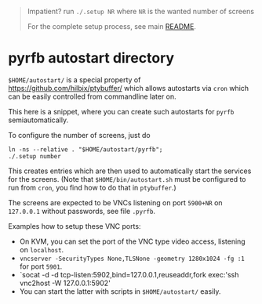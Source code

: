 > Impatient? run `./.setup NR` where `NR` is the wanted number of screens
>
> For the complete setup process, see main [README](../README.md).

# pyrfb autostart directory

`$HOME/autostart/` is a special property of https://github.com/hilbix/ptybuffer/
which allows autostarts via `cron` which can be easily controlled from commandline
later on.

This here is a snippet, where you can create such autostarts
for `pyrfb` semiautomatically.

To configure the number of screens, just do

	ln -ns --relative . "$HOME/autostart/pyrfb";
	./.setup number

This creates entries which are then used to automatically start the services for the screens.
(Note that `$HOME/bin/autostart.sh` must be configured to run from `cron`,
you find how to do that in `ptybuffer`.)

The screens are expected to be VNCs listening on port `5900+NR` on `127.0.0.1` without passwords,
see file `.pyrfb`.

Examples how to setup these VNC ports:

- On KVM, you can set the port of the VNC type video access, listening on `localhost`.
- `vncserver -SecurityTypes None,TLSNone -geometry 1280x1024 -fg :1` for port `5901`.
- `socat -d -d tcp-listen:5902,bind=127.0.0.1,reuseaddr,fork exec:'ssh vnc2host -W 127.0.0.1\:5902'
- You can start the latter with scripts in `$HOME/autostart/` easily.

